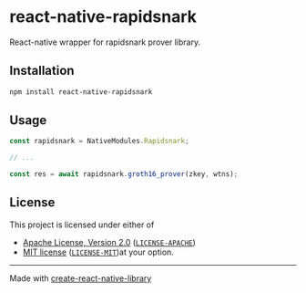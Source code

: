 # react-native-rapidsnark

React-native wrapper for rapidsnark prover library.

## Installation

```sh
npm install react-native-rapidsnark
```

## Usage

```js
const rapidsnark = NativeModules.Rapidsnark;

// ...

const res = await rapidsnark.groth16_prover(zkey, wtns);
```

## License

This project is licensed under either of

- [Apache License, Version 2.0](https://www.apache.org/licenses/LICENSE-2.0) ([`LICENSE-APACHE`](LICENSE-APACHE))
- [MIT license](https://opensource.org/licenses/MIT) ([`LICENSE-MIT`](LICENSE-MIT))at your option.

---

Made with [create-react-native-library](https://github.com/callstack/react-native-builder-bob)
